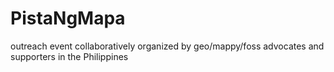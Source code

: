 # PistaNgMapa
outreach event collaboratively organized by geo/mappy/foss advocates and supporters in the Philippines
